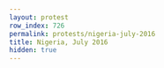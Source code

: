 ```yaml
---
layout: protest
row_index: 726
permalink: protests/nigeria-july-2016
title: Nigeria, July 2016
hidden: true
---
```

